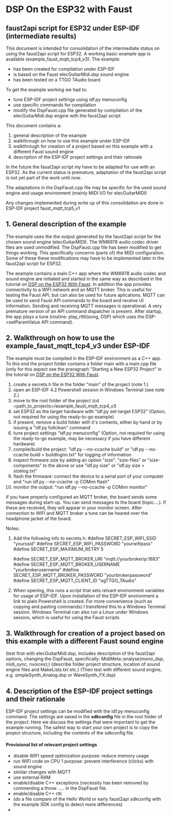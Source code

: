 # DSP On the ESP32 with Faust  
## faust2api script for ESP32 under ESP-IDF (intermediate results)  

This document is intended for consolidation of the intermediate status on using the faust2api script for ESP32.
A working basic example app is available (example_faust_mqtt_tcp4_v3). The example:  
- has been created for compilation under ESP-IDF
- is based on the Faust elecGuitarMidi.dsp sound engine
- has been tested on a TTGO TAudio board 

To get the example working we had to:

- tune ESP-IDF project settings using idf.py menuconfig
- use specific commands for compilation
- modify the DspFaust.cpp file generated by compilation of the elecGuitarMidi.dsp engine with the faust2api script

This document contains a:
1. general description of the example
2. walkthrough on how to use this example under ESP-IDF  
3. walkthrough for creation of a project based on this example with a different Faust sound engine 
4. description of the ESP-IDF project settings and their rationale
 
In the future the faust2api script my have to be adapted for use with an ESP32. As the current status is premature, adaptation of the faust2api script is not yet part of the work until now.
 
The adaptations in the  DspFaust.cpp file may be specific for the used sound engine and usage environment (mainly MIDI I/O for elecGuitarMIDI)
 
Any changes implemented during write up of this consolidation are done in ESP-IDF project faust_mqtt_tcp5_v1

## 1. General description of the example

The example uses the the output generated by the faust2api script for the chosen sound engine (elecGuitarMIDI). The WM8978 audio codec driver files are used unmodified. The DspFaust.cpp file has been modified to get things working. This specifically concerns (parts of) the MIDI configuration. Some of these these modifications may have to be implemented later in the faust2api script for ESP32.

The example contains a main C++ app where the WM8978 audio codec and sound engine are initiated and started in the same way as described in the tutorial on [DSP on the ESP32 With Faust](https://faustdoc.grame.fr/tutorials/esp32/). In addition the app provides connectivity to a WIFI network and an MQTT broker. This is useful for testing the Faust API, but can also be used for future aplications. MQTT can be used to send Faust API commands to the board and receive UI information. Sending and receiving MQTT messages is operational. A very premature version of an API command dispatcher is present. After startup, the app plays a tune (routine: play_rtttl(song, DSP) which uses the DSP->setParamValue API command).  

 
## 2. Walkthrough on how to use the example_faust_mqtt_tcp4_v3 under ESP-IDF  

The example must be compiled in the ESP-IDF environment as a C++ app. To this end the project folder contains a folder main with a main.cpp file (only for this aspect see the praragraph "Starting a New ESP32 Project" in the tutorial on [DSP on the ESP32 With Faust](https://faustdoc.grame.fr/tutorials/esp32/).


1. create a secrets.h file in the folder "main" of the project (note 1.)  
2. open an ESP-IDF 4.2 Powershell session in Windows Terminal (see note 2.)
3. move to the root folder of the project (cd <path_to_projects>/example_faust_mqtt_tcp4_v3
4. set ESP32 as the target hardware with "idf.py set-target ESP32" (Option, not required for using the ready-to-go example) 
5. if present, remove a build folder with it's contents, either by hand or by issuing a "idf.py fullclean" command
6. tune project settings "idf.py menuconfig" (Option, not required for using the ready-to-go example, may be necessary if you have different hardware)
7. compile/build the project:  "idf.py --no-ccache build"  or "idf.py --no-ccache build > buildlognn.txt" for logging of information
8. inspect firmware size by adding an option "size", "size-files" or "size-components" to the above or use "idf.py size" or "idf.py size > sizelog.txt"
9. flash the firmware: connect the device to a serial port of your computer and "run idf.py --no-ccache -p COMnn flash"
10. monitor the output: "run idf.py --no-ccache -p COMnn monitor"

If you have properly configured an MQTT broker, the board sends some messages during start-up.
You can send messages to the board (topic....).  If these are received, they will appear in your monitor screen.
After connection to WIFI and MQTT broker a tune can be heared over the headphone jacket of the board.

Notes:
1. Add the following info to secrets.h: 
   #define SECRET_ESP_WIFI_SSID "yourssid"
   #define SECRET_ESP_WIFI_PASSWORD "yourwifipass"
   #define SECRET_ESP_MAXIMUM_RETRY 5

   #define SECRET_ESP_MQTT_BROKER_URI "mqtt://yourbrokerip:1883"
   #define SECRET_ESP_MQTT_BROKER_USERNAME "yourbrokerusername"
   #define SECRET_ESP_MQTT_BROKER_PASSWORD "yourbrokerpassword"
   #define SECRET_ESP_MQTT_CLIENT_ID "egTTGO_TAudio"

2. When opening, this runs a script that sets relvant environment variables for usage of ESP-IDF. Upon installation of the ESP-IDF environment a link to plain Powershell is created. For more convenience (such as copying and pasting commands) I transfered this to a Windows Terminal session. Windows Terminal can also run a Linux under Windows session, which is useful for using the Faust scripts.   


## 3. Walkthrough for creation of a project based on this example with a different Faust sound engine 
(test first with elecGuitarMidi.dsp, includes description of the faust2api options,  changing the DspFaust,  specifically:  MidiMeta::analyse(mono_dsp, midi_sync, nvoices);)
(describe folder project structure, location of sound engine files and MakeLists.txt etc.)
(Then test with different sound engine, e.g. simpleSynth_Analog.dsp or WaveSynth_FX.dsp)

## 4. Description of the ESP-IDF project settings and their rationale
  
ESP-IDF project settings can be modified with the idf.py menuconfig command. The settings are saved in the **sdkconfig** file in the root folder of the project. Here we discuss the settings that were important to get the example running. The safest way to start your own project is to copy the project structure, including the contents of the sdkconfig file.

#### Provisional list of relevant project settings  
- disable WIFI speed optimization purpose:  reduce memory usage
- run WIFI code on CPU 1 purpose: prevent interference (clicks) with sound engine
- similar changes with MQTT
- use external RAM
- enable/disable C++ exceptions (necessity has been removed by commenting a throw ..... in the DspFaust file.
- enable/disable C++ rtti
- (do a file compare of the Hello World or early faust2api sdkconfig with the example SDK config to detect more differences)
- 

